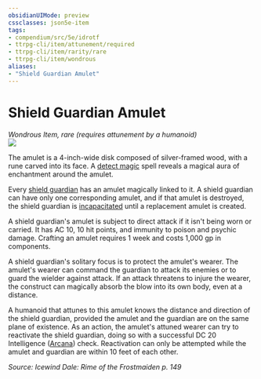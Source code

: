 ```yaml
---
obsidianUIMode: preview
cssclasses: json5e-item
tags:
- compendium/src/5e/idrotf
- ttrpg-cli/item/attunement/required
- ttrpg-cli/item/rarity/rare
- ttrpg-cli/item/wondrous
aliases: 
- "Shield Guardian Amulet"
---
```

# Shield Guardian Amulet
*Wondrous Item, rare (requires attunement by a humanoid)*  
![](/3-Mechanics/CLI/items/img/shield-guardian-amulet.webp#right)  


The amulet is a 4-inch-wide disk composed of silver-framed wood, with a rune carved into its face. A [detect magic](/3-Mechanics/CLI/spells/detect-magic.md) spell reveals a magical aura of enchantment around the amulet.

Every [shield guardian](/3-Mechanics/CLI/bestiary/construct/shield-guardian.md) has an amulet magically linked to it. A shield guardian can have only one corresponding amulet, and if that amulet is destroyed, the shield guardian is [incapacitated](/3-Mechanics/CLI/rules/conditions.md#incapacitated) until a replacement amulet is created.

A shield guardian's amulet is subject to direct attack if it isn't being worn or carried. It has AC 10, 10 hit points, and immunity to poison and psychic damage. Crafting an amulet requires 1 week and costs 1,000 gp in components.

A shield guardian's solitary focus is to protect the amulet's wearer. The amulet's wearer can command the guardian to attack its enemies or to guard the wielder against attack. If an attack threatens to injure the wearer, the construct can magically absorb the blow into its own body, even at a distance.

A humanoid that attunes to this amulet knows the distance and direction of the shield guardian, provided the amulet and the guardian are on the same plane of existence. As an action, the amulet's attuned wearer can try to reactivate the shield guardian, doing so with a successful DC 20 Intelligence ([Arcana](/3-Mechanics/CLI/rules/skills.md#Arcana)) check. Reactivation can only be attempted while the amulet and guardian are within 10 feet of each other.

*Source: Icewind Dale: Rime of the Frostmaiden p. 149*